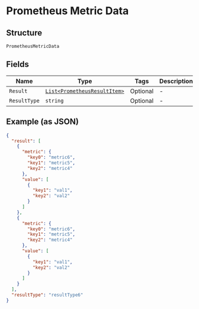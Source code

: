 
# Prometheus Metric Data

## Structure

`PrometheusMetricData`

## Fields

| Name | Type | Tags | Description |
|  --- | --- | --- | --- |
| `Result` | [`List<PrometheusResultItem>`](../../doc/models/prometheus-result-item.md) | Optional | - |
| `ResultType` | `string` | Optional | - |

## Example (as JSON)

```json
{
  "result": [
    {
      "metric": {
        "key0": "metric6",
        "key1": "metric5",
        "key2": "metric4"
      },
      "value": [
        {
          "key1": "val1",
          "key2": "val2"
        }
      ]
    },
    {
      "metric": {
        "key0": "metric6",
        "key1": "metric5",
        "key2": "metric4"
      },
      "value": [
        {
          "key1": "val1",
          "key2": "val2"
        }
      ]
    }
  ],
  "resultType": "resultType6"
}
```

